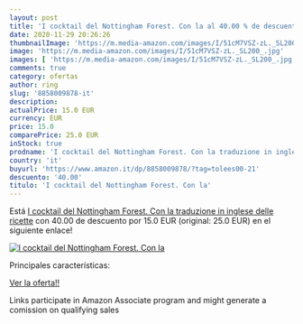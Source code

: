 ```yaml
---
layout: post
title: 'I cocktail del Nottingham Forest. Con la al 40.00 % de descuento'
date: 2020-11-29 20:26:26
thumbnailImage: 'https://m.media-amazon.com/images/I/51cM7VSZ-zL._SL200_.jpg'
image: 'https://m.media-amazon.com/images/I/51cM7VSZ-zL._SL200_.jpg'
images: [ 'https://m.media-amazon.com/images/I/51cM7VSZ-zL._SL200_.jpg' ]
comments: true
category: ofertas
author: ring
slug: '8858009878-it'
description:
actualPrice: 15.0 EUR
currency: EUR
price: 15.0
comparePrice: 25.0 EUR
inStock: true
prodname: 'I cocktail del Nottingham Forest. Con la traduzione in inglese delle ricette'
country: 'it'
buyurl: 'https://www.amazon.it/dp/8858009878/?tag=tolees00-21'
descuento: '40.00'
titulo: 'I cocktail del Nottingham Forest. Con la'
---
```


Está [I cocktail del Nottingham Forest. Con la traduzione in inglese delle ricette](https://www.amazon.it/dp/8858009878/?tag=tolees00-21) con 40.00 de descuento por 15.0 EUR (original: 25.0 EUR) en el siguiente enlace!

[![I cocktail del Nottingham Forest. Con la](https://m.media-amazon.com/images/I/51cM7VSZ-zL._SL200_.jpg)](https://www.amazon.it/dp/8858009878/?tag=tolees00-21)

Principales características:


[Ver la oferta!!](https://www.amazon.it/dp/8858009878/?tag=tolees00-21)

Links participate in Amazon Associate program and might generate a comission on qualifying sales


